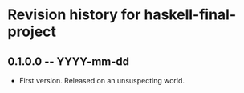# Revision history for haskell-final-project

## 0.1.0.0 -- YYYY-mm-dd

* First version. Released on an unsuspecting world.
